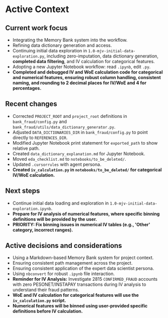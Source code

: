 # Active Context

## Current work focus

*   Integrating the Memory Bank system into the workflow.
*   Refining data dictionary generation and access.
*   Continuing initial data exploration in `1.0-mjv-initial-data-exploration.py`, including zero-imputation, data dictionary generation, **completed data filtering**, and IV calculation for categorical features.
*   Adopting a new Jupyter Notebook workflow: read `.ipynb`, edit `.py`.
*   **Completed and debugged IV and WoE calculation code for categorical and numerical features, ensuring robust column handling, consistent naming, and rounding to 2 decimal places for IV/WoE and 4 for percentages.**

## Recent changes

*   Corrected `PROJECT_ROOT` and `project_root` definitions in `bank_fraud/config.py` and `bank_fraud/utils/data_dictionary_generator.py`.
*   Adjusted `DATA_DICTIONARIES_DIR` in `bank_fraud/config.py` to point directly to `REFERENCES_DIR`.
*   Modified Jupyter Notebook print statement for `exported_path` to show relative path.
*   Created `data_dictionary_explanation.md` for Jupyter Notebook.
*   Moved `eda_checklist.md` to `notebooks/to_be_deleted/`.
*   Updated `.cursorrules` with agent persona.
*   **Created `iv_calculation.py` in `notebooks/to_be_deleted/` for categorical IV/WoE calculation.**

## Next steps

*   Continue initial data loading and exploration in `1.0-mjv-initial-data-exploration.ipynb`.
*   **Prepare for IV analysis of numerical features, where specific binning definitions will be provided by the user.**
*   **PRIORITY: Fix binning issues in numerical IV tables (e.g., 'Other' category, incorrect ranges).**

## Active decisions and considerations

*   Using a Markdown-based Memory Bank system for project context.
*   Ensuring consistent path management across the project.
*   Ensuring consistent application of the expert data scientist persona.
*   Using `nbconvert` for robust `.ipynb` file interaction.
*   **Reminder for IV Analysis:** Investigate 2815 `CONFIRMED_FRAUD` accounts with zero PESONET/INSTAPAY transactions during IV analysis to understand their fraud patterns.
*   **WoE and IV calculation for categorical features will use the `iv_calculation.py` script.**
*   **Numerical features will be binned using user-provided specific definitions before IV calculation.**
